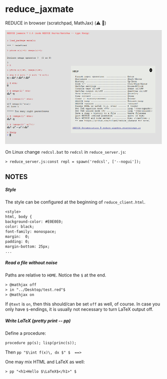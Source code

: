 # reduce_jaxmate
REDUCE in browser (scratchpad, MathJax) (:warning: :construction:)

![red_jxmt1](docs/test.png)

On Linux change `redcsl.bat` to `redcsl` in `reduce_server.js`:

```
> reduce_server.js:const repl = spawn('redcsl', ['--nogui']);
```

## NOTES

##### Style
The style can be configured at the beginning of `reduce_client.html`.

```
<style>
html, body {
background-color: #E0E0E0;
color: black;
font-family: monospace;
margin:  0;
padding: 0;
margin-bottom: 25px;
...
```



##### Read a file without noise 
Paths are relative to `HOME`. Notice the `$` at the end.

```
> @mathjax off
> in "../Desktop/test.red"$
> @mathjax on

```

If `@text` is `on`, then this should/can be set `off` as well, of course.
In case you only have `$`-endings, it is usually not necessary to turn
LaTeX output off. 

##### Write LaTeX (pretty print -- pp)
Define a procedure:

```
procedure pp(s); lisp(princ(s));
```

Then `pp "$\int f(x)\, dx $" $  ==>  `

One may mix HTML and LaTeX as well:

```
> pp "<h1>Hello $\LaTeX$</h1>" $
```


